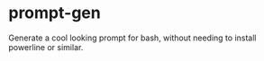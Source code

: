 # prompt-gen
Generate a cool looking prompt for bash, without needing to install powerline or similar.
